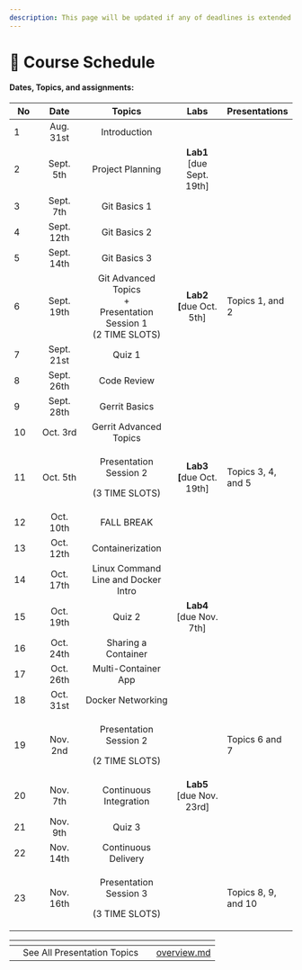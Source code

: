 ```yaml
---
description: This page will be updated if any of deadlines is extended!
---
```


# 📅 Course Schedule

#### Dates, Topics, and assignments:

<table data-full-width="false"><thead><tr><th width="70">No</th><th width="126" align="center">Date</th><th width="210" align="center">Topics</th><th width="164" align="center">Labs</th><th>Presentations</th></tr></thead><tbody><tr><td>1</td><td align="center">Aug. 31st</td><td align="center">Introduction</td><td align="center"></td><td></td></tr><tr><td>2</td><td align="center">Sept. 5th</td><td align="center">Project Planning</td><td align="center"><strong>Lab1</strong> <br>[due Sept. 19th]</td><td></td></tr><tr><td>3</td><td align="center">Sept. 7th</td><td align="center">Git Basics 1</td><td align="center"></td><td></td></tr><tr><td>4</td><td align="center">Sept. 12th</td><td align="center">Git Basics 2</td><td align="center"></td><td></td></tr><tr><td>5</td><td align="center">Sept. 14th</td><td align="center">Git Basics 3</td><td align="center"></td><td></td></tr><tr><td>6</td><td align="center">Sept. 19th</td><td align="center">Git Advanced Topics <br>+<br>Presentation Session 1 <br>(2 TIME SLOTS)</td><td align="center"><strong>Lab2</strong> <br><strong>[</strong>due Oct. 5th]</td><td>Topics 1, and 2</td></tr><tr><td>7</td><td align="center">Sept. 21st</td><td align="center">Quiz 1</td><td align="center"></td><td></td></tr><tr><td>8</td><td align="center">Sept. 26th</td><td align="center">Code Review</td><td align="center"></td><td></td></tr><tr><td>9</td><td align="center">Sept. 28th</td><td align="center">Gerrit Basics</td><td align="center"></td><td></td></tr><tr><td>10</td><td align="center">Oct. 3rd</td><td align="center">Gerrit Advanced Topics</td><td align="center"></td><td></td></tr><tr><td>11</td><td align="center">Oct. 5th</td><td align="center"><p>Presentation Session 2 </p><p>(3 TIME SLOTS)</p></td><td align="center"><strong>Lab3</strong> <br><strong>[</strong>due Oct. 19th]</td><td>Topics 3, 4, and 5</td></tr><tr><td>12</td><td align="center">Oct. 10th</td><td align="center">FALL BREAK</td><td align="center"></td><td></td></tr><tr><td>13</td><td align="center">Oct. 12th</td><td align="center">Containerization</td><td align="center"></td><td></td></tr><tr><td>14</td><td align="center">Oct. 17th</td><td align="center">Linux Command Line and Docker Intro</td><td align="center"></td><td></td></tr><tr><td>15</td><td align="center">Oct. 19th</td><td align="center">Quiz 2</td><td align="center"><strong>Lab4</strong> <br>[due Nov. 7th]</td><td></td></tr><tr><td>16</td><td align="center">Oct. 24th</td><td align="center">Sharing a Container</td><td align="center"></td><td></td></tr><tr><td>17</td><td align="center">Oct. 26th</td><td align="center">Multi-Container App</td><td align="center"></td><td></td></tr><tr><td>18</td><td align="center">Oct. 31st</td><td align="center">Docker Networking</td><td align="center"></td><td></td></tr><tr><td>19</td><td align="center">Nov. 2nd</td><td align="center"><p>Presentation Session 2 </p><p>(2 TIME SLOTS)</p></td><td align="center"></td><td>Topics 6 and 7</td></tr><tr><td>20</td><td align="center">Nov. 7th</td><td align="center">Continuous <br>Integration</td><td align="center"><strong>Lab5</strong> <br>[due Nov. 23rd]</td><td></td></tr><tr><td>21</td><td align="center">Nov. 9th</td><td align="center">Quiz 3</td><td align="center"></td><td></td></tr><tr><td>22</td><td align="center">Nov. 14th</td><td align="center">Continuous <br>Delivery</td><td align="center"></td><td></td></tr><tr><td>23</td><td align="center">Nov. 16th</td><td align="center"><p>Presentation Session 3 </p><p>(3 TIME SLOTS)</p></td><td align="center"></td><td>Topics 8, 9, and 10</td></tr></tbody></table>



<table data-view="cards"><thead><tr><th></th><th></th><th></th><th data-hidden data-card-target data-type="content-ref"></th></tr></thead><tbody><tr><td></td><td>See All Presentation Topics</td><td></td><td><a href="../presentations/overview.md">overview.md</a></td></tr></tbody></table>



